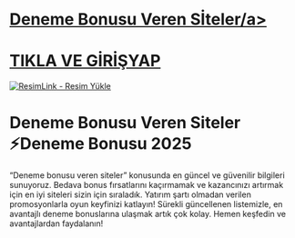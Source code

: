 # <a href="https://l24.im/9RgZNA">Deneme Bonusu Veren Sİteler/a>
# <a href="https://l24.im/9RgZNA">TIKLA VE GİRİŞYAP</a>

<a href="https://a.info/piabett" title="ResimLink - Resim Yükle"><img src="https://r.resimlink.com/eki5oS.jpg" title="ResimLink - Resim Yükle" alt="ResimLink - Resim Yükle"></a>

# Deneme Bonusu Veren Siteler ⚡Deneme Bonusu 2025

“Deneme bonusu veren siteler” konusunda en güncel ve güvenilir bilgileri sunuyoruz. Bedava bonus fırsatlarını kaçırmamak ve kazancınızı artırmak için en iyi siteleri sizin için sıraladık. Yatırım şartı olmadan verilen promosyonlarla oyun keyfinizi katlayın! Sürekli güncellenen listemizle, en avantajlı deneme bonuslarına ulaşmak artık çok kolay. Hemen keşfedin ve avantajlardan faydalanın!
